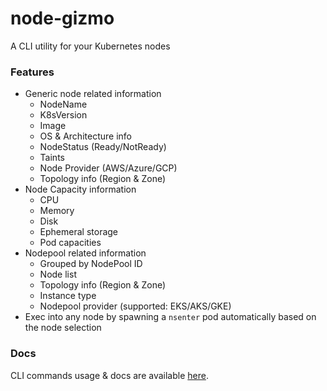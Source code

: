 # node-gizmo
A CLI utility for your Kubernetes nodes

### Features
- Generic node related information
  - NodeName
  - K8sVersion
  - Image
  - OS & Architecture info
  - NodeStatus (Ready/NotReady)
  - Taints
  - Node Provider (AWS/Azure/GCP)
  - Topology info (Region & Zone)
- Node Capacity information
  - CPU
  - Memory
  - Disk
  - Ephemeral storage
  - Pod capacities
- Nodepool related information
  - Grouped by NodePool ID
  - Node list
  - Topology info (Region & Zone)
  - Instance type
  - Nodepool provider (supported: EKS/AKS/GKE)
- Exec into any node by spawning a `nsenter` pod automatically based on the node selection

### Docs
CLI commands usage & docs are available [here](docs/nodegizmo.md).